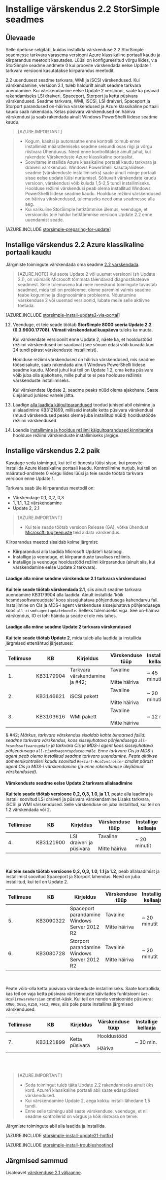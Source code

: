 <properties
   pageTitle="Installige värskendus 2.2 StorSimple seadmes | Microsoft Azure'i"
   description="Selgitatakse, kuidas installida StorSimple 8000 seeria Update 2.2 StorSimple 8000 sarja seadmes."
   services="storsimple"
   documentationCenter="NA"
   authors="alkohli"
   manager="carmonm"
   editor="" />
<tags
   ms.service="storsimple"
   ms.devlang="NA"
   ms.topic="article"
   ms.tgt_pltfrm="NA"
   ms.workload="TBD"
   ms.date="08/02/2016"
   ms.author="alkohli" />

# <a name="install-update-22-on-your-storsimple-device"></a>Installige värskendus 2.2 StorSimple seadmes

## <a name="overview"></a>Ülevaade

Selle õpetuse selgitab, kuidas installida värskenduse 2.2 StorSimple seadmesse tarkvara varasema versiooni Azure klassikaline portaali kaudu ja kiirparandus meetodit kasutades. Lüüsi on konfigureeritud võrgu liides, v.a StorSimple seadme andmete 0 kui proovite värskendada eelse Update 1 tarkvara versiooni kasutatakse kiirparandus meetodit.

2.2 uuendusest seadme tarkvara, WMI ja iSCSI värskendused. Kui värskendamine, versioon 2.1, tuleb haldurilt ainult seadme tarkvara uuendamine. Kui värskendamine eelse Update 2 versiooni, saate ka peavad rakendamiseks LSI draiveri, Spaceport, Storport ja ketta püsivara värskendused. Seadme tarkvara, WMI, iSCSI, LSI draiveri, Spaceport ja Storport parandused on-häiriva värskendused ja Azure klassikaline portaali kaudu saab rakendada. Ketas püsivara värskendused on häiriva värskendusi ja saab rakendada ainult Windows PowerShelli liidese seadme kaudu. 

> [AZURE.IMPORTANT]

> - Kogum, käsitsi ja automaatne enne kontrolli toimub enne installimist määratlemiseks seadme seisundi osas riigi ja võrgu riistvara Ühenduvus. Need enne kontrollitakse ainult juhul, kui rakendate Värskenduste Azure klassikaline portaalist.
> - Soovitame installida Azure klassikaline portaali kaudu tarkvara ja draiveri värskendusi. Windows PowerShelli kasutajaliidese seadme (värskenduste installimiseks) saate ainult minge portaali sisse eelse update lüüsi nurjumisel. Sõltuvalt värskendate kaudu versioon, värskendusi võib kuluda 1,5-2,5 tundi installimiseks. Hoolduse režiimi värskendusi peab olema installitud Windows PowerShelli liidese seadme kaudu. Hoolduse režiimi värskendused on häiriva värskendused, tulemuseks need oma seadmesse alla aeg.
> - Kui valikuline StorSimple hetktõmmise ülemus, veenduge, et versiooniks teie haldur hetktõmmise versioon Update 2.2 enne uuendamist seade.

[AZURE.INCLUDE [storsimple-preparing-for-update](../../includes/storsimple-preparing-for-updates.md)]

## <a name="install-update-22-via-the-azure-classic-portal"></a>Installige värskendus 2.2 Azure klassikaline portaali kaudu

Järgmiste toimingute värskendada oma seadme [2.2 värskendada](storsimple-update21-release-notes.md).


> [AZURE.NOTE]
Kui seote Update 2 või uuemat versiooni (sh Update 2.1), on võimalik Microsoft tõmmata täiendavad diagnostikateave seadmest. Selle tulemusena kui meie meeskond toimingute tuvastab seadmed, mida teil on probleeme, oleme paremini valmis seadme teabe kogumine ja diagnoosimine probleeme. Nõustumine värskenduse 2 või uuemad versioonid, lubate meile selle aktiivne toetada.

[AZURE.INCLUDE [storsimple-install-update2-via-portal](../../includes/storsimple-install-update2-via-portal.md)]

12. Veenduge, et teie seade töötab **StorSimple 8000 seeria Update 2.2 (6.3.9600.17708)**. **Viimati värskendatud kuupäeva** tuleks ka muuta. 

    Kui värskendate versioonilt enne Update 2, näete ka, et hooldustööd režiimi värskendused on saadaval (see sõnum edasi võib kuvada kuni 24 tundi pärast värskenduste installimist).

    Hoolduse režiimi värskendused on häiriva värskendused, mis seadme tööseisakute, saab rakendada ainult Windows PowerShelli liidese seadme kaudu. Mõnel juhul kui teil on Update 1.2, oma ketta püsivara võib juba olla ajakohane, mille puhul te ei pea hoolduse režiimis värskenduste installimiseks.

    Kui värskendate Update 2, seadme peaks nüüd olema ajakohane. Saate ülejäänud juhised vahele jätta.

13. Laadige [alla laadida käigultparandused](#to-download-hotfixes) toodud juhised abil otsimine ja allalaadimine KB3121899, milliseid installe ketta püsivara värskendusi (muud värskendused peaks olema juba installitud nüüd) hooldustööde režiimi värskendused.

13. Loendis [installimine ja hooldus režiimi käigultparandused kinnitamine](#to-install-and-verify-maintenance-mode-hotfixes) hoolduse režiimi värskenduste installimiseks järgige. 

  

## <a name="install-update-22-as-a-hotfix"></a>Installige värskendus 2.2 paik

Kasutage seda toimingut, kui teil ei õnnestu lüüsi sisse, kui proovite installida Azure klassikaline portaali kaudu. Kontrollimine nurjub, kui teil on määratud-andmete 0 võrgu liides lüüsi ja teie seade töötab tarkvara versioon enne Update 1.

Tarkvara saab üle kiirparandus meetodil on:

- Värskendage 0,1, 0,2, 0,3
- 1, 1.1, 1.2 värskendamine
- Update 2, 2.1 

> [AZURE.IMPORTANT]
>
> - Kui teie seade töötab versioon Release (GA), võtke ühendust [Microsofti tugiteenuste](storsimple-contact-microsoft-support.md) teid aidata värskendus.

Kiirparandus meetod sisaldab kolme järgmist:

- Kiirparandusi alla laadida Microsoft Update'i kataloogi.
- Installige ja veenduge, et kiirparanduste tavalises režiimis.
- Installige ja veenduge hooldustööd režiimi kiirparandus (ainult siis, kui värskendamine eelse Update 2 tarkvara).

#### <a name="download-updates-for-a-device-running-update-21-software"></a>Laadige alla mõne seadme värskenduse 2.1 tarkvara värskendused

**Kui teie seade töötab värskendada 2.1**, siis ainult seadme tarkvara uuendamine KB3179904 alla laadida. Ainult installida 'kõik hcsmdssoftwareudpate' koos sissejuhatava põhjendusega kahendarvu fail. Installimine on Cis ja MDS-i agent värskenduse sissejuhatava põhjendusega koos `all-cismdsagentupdatebundle`. Selleks tulemuseks viga. See on-häiriva värskendus, IO ei tohi häirida ja seade ei ole mis tahes.


#### <a name="download-updates-for-a-device-running-update-2-software"></a>Laadige alla mõne seadme Update 2 tarkvara värskendused

**Kui teie seade töötab Update 2**, mida tuleb alla laadida ja installida järgmised ettenähtud järjestuses:

| Tellimuse  | KB        | Kirjeldus                    | Värskenduse tüüp  | Installige kellaaja |
|--------|-----------|-------------------------|------------- |-------------|
| 1.      | KB3179904 | Tarkvara värskendamine ja #42;  |  Tavaline <br></br>Mitte häiriva     | ~ 45 minutit |
| 2.      | KB3146621 | iSCSI pakett | Tavaline <br></br>Mitte häiriva  | ~ 20 minutit |
| 3.      | KB3103616 | WMI pakett |  Tavaline <br></br>Mitte häiriva      | ~ 12 min |


 & #42;  *Märkus, tarkvara värskendus sisaldab kahte binaarsed failid: seadme tarkvara värskendus, koos sissejuhatava põhjendusega `all-hcsmdssoftwareupdate` ja tarkvara Cis ja MDS-i agent koos sissejuhatava põhjendusega `all-cismdsagentupdatebundle`. Enne tarkvara Cis ja MDS-i agent peab olema installitud seadme tarkvara uuendamine. Peate aktiivse domeenikontrolleri kaudu soovitud `Restart-HcsController` cmdlet pärast agent Cis ja MDS-i värskendamine (ja enne rakendamise ülejäänud värskendused).* 

#### <a name="download-updates-for-a-device-running-pre-update-2-software"></a>Värskenduste seadme eelse Update 2 tarkvara allalaadimine

**Kui teie seade töötab versioone 0,2, 0,3, 1.0, ja 1.1**, peate alla laadima ja installi soovitud LSI draiveri ja püsivara värskendamine Lisaks tarkvara, iSCSI ja WMI värskendused. Selle värskenduse on juba installitud, kui teil on 1.2 värskendada või 2. 
 
| Tellimuse  | KB        | Kirjeldus                    | Värskenduse tüüp  | Installige kellaaja |
|--------|-----------|-------------------------|------------- |-------------|
| 4.      | KB3121900 | LSI draiveri ja püsivara             |  Tavaline <br></br>Mitte häiriva      | ~ 20 minutit |


<br></br>
**Kui teie seade töötab versioone 0,2, 0,3, 1.0, 1.1 ja 1.2**, peab allalaadimist ja installimist soovitud Spaceport ja Storport lahendus. Need on juba installitud, kui teil on Update 2.

| Tellimuse  | KB        | Kirjeldus                    | Värskenduse tüüp  | Installige kellaaja |
|--------|-----------|-------------------------|------------- |-------------|
| 5.      | KB3090322 | Spaceport parandamine </br> Windows Server 2012 R2 |  Tavaline <br></br>Mitte häiriva      | ~ 20 minutit |
| 6.      | KB3080728 | Storport parandamine </br> Windows Server 2012 R2 |  Tavaline <br></br>Mitte häiriva      | ~ 20 minutit |



<br></br>
Peate võib-olla ketta püsivara värskenduste installimiseks. Saate kontrollida, kas teil on vaja ketta püsivara värskenduste käivitades funktsiooni `Get-HcsFirmwareVersion` cmdlet-käsk. Kui teil on nende versioonide püsivara: `XMGG`, `XGEG`, `KZ50`, `F6C2`, `VR08`, siis pole peate installima järgmised värskendused.


| Tellimuse  | KB        | Kirjeldus                    | Värskenduse tüüp  | Installige kellaaja |
|--------|-----------|-------------------------|------------- |-------------|
| 7.      | KB3121899 | Ketta püsivara              |  Hooldustööd <br></br>Häiriva      | ~ 30 min. |
 
<br></br>

> [AZURE.IMPORTANT]
>
> - Seda toimingut tuleb täita Update 2.2 rakendamiseks ainult üks kord. Azure'i klassikaline portaali abil saate edaspidised värskendused.
> - Kui värskendamine Update 2, aega kokku installi lähedane 1,5 tundi.
> - Enne selle toimingu abil saate värskenduse, veenduge, et nii seadme kontrollerid on võrgus ja kõik riistvara on terve.

Järgmiste toimingute abil alla laadida ja installida.

[AZURE.INCLUDE [storsimple-install-update21-hotfix](../../includes/storsimple-install-update21-hotfix.md)]

[AZURE.INCLUDE [storsimple-install-troubleshooting](../../includes/storsimple-install-troubleshooting.md)]

## <a name="next-steps"></a>Järgmised sammud

Lisateavet [värskenduse 2.1 väljaanne](storsimple-update21-release-notes.md).

